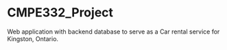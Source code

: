 # CMPE332_Project
Web application with backend database to serve as a Car rental service for Kingston, Ontario.
